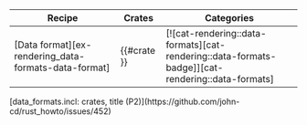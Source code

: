 | Recipe | Crates | Categories |
|--------|--------|------------|
| [Data format][ex-rendering_data-formats-data-format] | {{#crate }} | [![cat-rendering::data-formats][cat-rendering::data-formats-badge]][cat-rendering::data-formats] |

<div class="hidden">
[data_formats.incl: crates, title (P2)](https://github.com/john-cd/rust_howto/issues/452)

</div>
